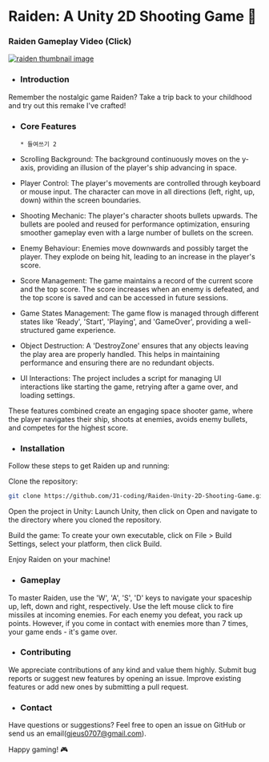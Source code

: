 # Raiden: A Unity 2D Shooting Game 🚀

### Raiden Gameplay Video (Click)
<a href="https://youtu.be/aI9E4yKLZ2Y">
<img src="http://img.youtube.com/vi/aI9E4yKLZ2Y/maxresdefault.jpg" alt="raiden thumbnail image">
</a>

* ### Introduction
Remember the nostalgic game Raiden? Take a trip back to your childhood and try out this remake I've crafted!

* ### Core Features
      * 들여쓰기 2
       
 - Scrolling Background: The background continuously moves on the y-axis, providing an illusion of the player's ship advancing in space.

 + Player Control: The player's movements are controlled through keyboard or mouse input. The character can move in all directions (left, right, up, down) within the screen boundaries.

 + Shooting Mechanic: The player's character shoots bullets upwards. The bullets are pooled and reused for performance optimization, ensuring smoother gameplay even with a large number of bullets on the screen.

 + Enemy Behaviour: Enemies move downwards and possibly target the player. They explode on being hit, leading to an increase in the player's score.

 + Score Management: The game maintains a record of the current score and the top score. The score increases when an enemy is defeated, and the top score is saved and can be accessed in future sessions.

 + Game States Management: The game flow is managed through different states like 'Ready', 'Start', 'Playing', and 'GameOver', providing a well-structured game experience.

 + Object Destruction: A 'DestroyZone' ensures that any objects leaving the play area are properly handled. This helps in maintaining performance and ensuring there are no redundant objects.

 + UI Interactions: The project includes a script for managing UI interactions like starting the game, retrying after a game over, and loading settings.

These features combined create an engaging space shooter game, where the player navigates their ship, shoots at enemies, avoids enemy bullets, and competes for the highest score.

* ### Installation
Follow these steps to get Raiden up and running:

Clone the repository:
```bash
git clone https://github.com/J1-coding/Raiden-Unity-2D-Shooting-Game.git
```
Open the project in Unity: Launch Unity, then click on Open and navigate to the directory where you cloned the repository.

Build the game: To create your own executable, click on File > Build Settings, select your platform, then click Build.

Enjoy Raiden on your machine!


* ### Gameplay
To master Raiden, use the 'W', 'A', 'S', 'D' keys to navigate your spaceship up, left, down and right, respectively. Use the left mouse click to fire missiles at incoming enemies. For each enemy you defeat, you rack up points. However, if you come in contact with enemies more than 7 times, your game ends - it's game over.

* ### Contributing
We appreciate contributions of any kind and value them highly.
Submit bug reports or suggest new features by opening an issue.
Improve existing features or add new ones by submitting a pull request.

* ### Contact
Have questions or suggestions? Feel free to open an issue on GitHub or send us an email(gjeus0707@gmail.com).

Happy gaming! 🎮
